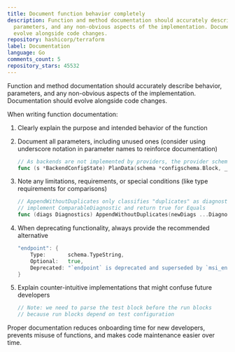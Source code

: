 ```yaml
---
title: Document function behavior completely
description: Function and method documentation should accurately describe behavior,
  parameters, and any non-obvious aspects of the implementation. Documentation should
  evolve alongside code changes.
repository: hashicorp/terraform
label: Documentation
language: Go
comments_count: 5
repository_stars: 45532
---
```


Function and method documentation should accurately describe behavior, parameters, and any non-obvious aspects of the implementation. Documentation should evolve alongside code changes.

When writing function documentation:

1. Clearly explain the purpose and intended behavior of the function
2. Document all parameters, including unused ones (consider using underscore notation in parameter names to reinforce documentation)
   ```go
   // As backends are not implemented by providers, the provider schema argument should always be nil
   func (s *BackendConfigState) PlanData(schema *configschema.Block, _ *configschema.Block, workspaceName string) (*plans.Backend, error) {
   ```

3. Note any limitations, requirements, or special conditions (like type requirements for comparisons)
   ```go
   // AppendWithoutDuplicates only classifies "duplicates" as diagnostics which 
   // implement ComparableDiagnostic and return true for Equals
   func (diags Diagnostics) AppendWithoutDuplicates(newDiags ...Diagnostic) Diagnostics {
   ```

4. When deprecating functionality, always provide the recommended alternative
   ```go
   "endpoint": {
       Type:       schema.TypeString,
       Optional:   true,
       Deprecated: "`endpoint` is deprecated and superseded by `msi_endpoint`, please update your configuration to use `msi_endpoint` instead",
   }
   ```

5. Explain counter-intuitive implementations that might confuse future developers
   ```go
   // Note: we need to parse the test block before the run blocks
   // because run blocks depend on test configuration
   ```

Proper documentation reduces onboarding time for new developers, prevents misuse of functions, and makes code maintenance easier over time.